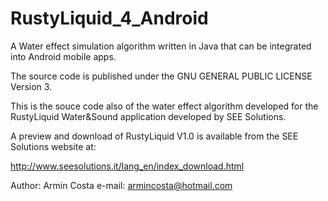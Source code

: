 # RustyLiquid_4_Android

A Water effect simulation algorithm written in Java that can be integrated into Android mobile apps.

The source code is published under the GNU GENERAL PUBLIC LICENSE Version 3.

This is the souce code also of the water effect algorithm developed for the RustyLiquid Water&Sound application developed
by SEE Solutions.

A preview and download of RustyLiquid V1.0 is available from the SEE Solutions website at:

http://www.seesolutions.it/lang_en/index_download.html


Author: Armin Costa
e-mail: armincosta@hotmail.com


